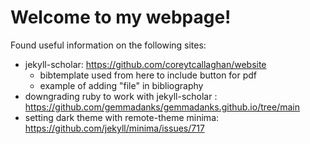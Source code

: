 # Welcome to my webpage!


Found useful information on the following sites:
- jekyll-scholar: https://github.com/coreytcallaghan/website
  - bibtemplate used from here to include button for pdf
  - example of adding "file" in bibliography
- downgrading ruby to work with jekyll-scholar : https://github.com/gemmadanks/gemmadanks.github.io/tree/main
- setting dark theme with remote-theme minima: https://github.com/jekyll/minima/issues/717
